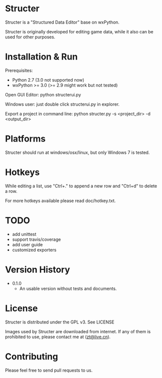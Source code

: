 Structer
========

Structer is a "Structured Data Editor" base on wxPython.

Structer is originally developed for editing game data, while it also can be used for other purposes.


Installation & Run
==================

Prerequisites:

* Python 2.7 (3.0 not supported now)
* wxPython >= 3.0 (>= 2.9 might work but not tested)

Open GUI Editor:
  python structerui.py
  
  Windows user: just double click structerui.py in explorer.
  
Export a project in command line:
  python structer.py -s <project_dir> -d <output_dir>  


Platforms
=========

Structer should run at windows/osx/linux, but only Windows 7 is tested.


Hotkeys
=======

While editing a list, use "Ctrl+." to append a new row and "Ctrl+d" to delete a row.
 
For more hotkeys available please read doc/hotkey.txt.


TODO
====

- add unittest
- support travis/coverage
- add user guide
- customized exporters


Version History
===============

- 0.1.0
    - An usable version without tests and documents.


License
=======

Structer is distributed under the GPL v3.  See LICENSE

Images used by Structer are downloaded from internet. If any of them is prohibited to use, please 
contact me at (zt@live.cn).


Contributing
============

Please feel free to send pull requests to us.
